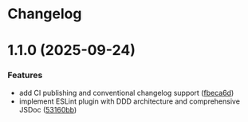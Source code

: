 # Changelog

# 1.1.0 (2025-09-24)


### Features

* add CI publishing and conventional changelog support ([fbeca6d](https://github.com/tupe12334/eslint-plugin-error/commit/fbeca6ddda6cbb3418364314543054a65d24ef7f))
* implement ESLint plugin with DDD architecture and comprehensive JSDoc ([53160bb](https://github.com/tupe12334/eslint-plugin-error/commit/53160bbc1c756fe112d6f70a3d4b3b32d9f960a5))
